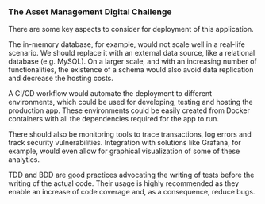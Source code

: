 ### The Asset Management Digital Challenge

There are some key aspects to consider for deployment of this application.

The in-memory database, for example, would not scale well in a real-life scenario. We should replace
it with an external data source, like a relational database (e.g. MySQL). On a larger scale, and
with an increasing number of functionalities, the existence of a schema would also avoid data
replication and decrease the hosting costs.

A CI/CD workflow would automate the deployment to different environments, which could be used for
developing, testing and hosting the production app. These environments could be easily created from
Docker containers with all the dependencies required for the app to run.

There should also be monitoring tools to trace transactions, log errors and track security
vulnerabilities. Integration with solutions like Grafana, for example, would even allow for
graphical visualization of some of these analytics.

TDD and BDD are good practices advocating the writing of tests before the writing of the actual
code. Their usage is highly recommended as they enable an increase of code coverage and, as a
consequence, reduce bugs.